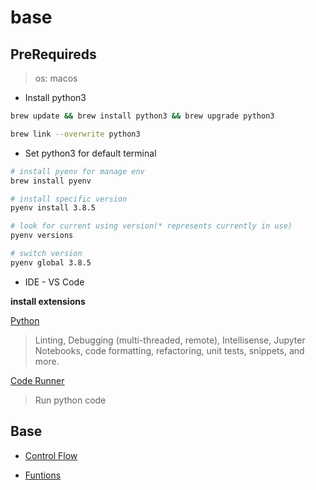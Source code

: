 # base

## PreRequireds

> os: macos

- Install python3 

```sh
brew update && brew install python3 && brew upgrade python3

brew link --overwrite python3
```

- Set python3 for default terminal 

```sh
# install pyenv for manage env
brew install pyenv

# install specific version
pyenv install 3.8.5 

# look for current using version(* represents currently in use)
pyenv versions

# switch version
pyenv global 3.8.5
```

- IDE - VS Code

**install extensions**    

[Python](https://marketplace.visualstudio.com/items?itemName=ms-python.python)
> Linting, Debugging (multi-threaded, remote), Intellisense, Jupyter Notebooks, code formatting, refactoring, unit tests, snippets, and more.

[Code Runner](https://marketplace.visualstudio.com/items?itemName=formulahendry.code-runner)
> Run python code

## Base

- [Control Flow](/Base/control-flow.md)

- [Funtions](/Base/functions.md) 


  
